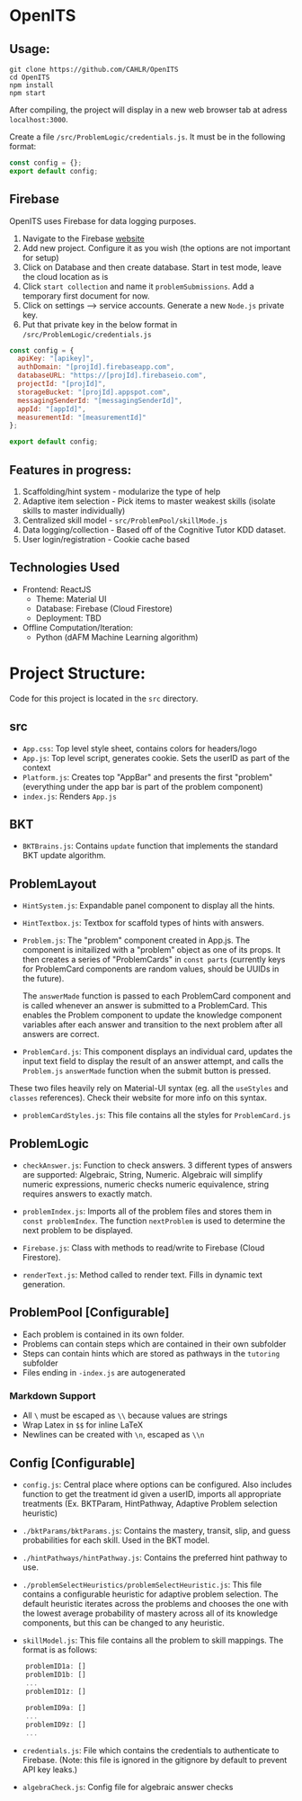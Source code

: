 # OpenITS

## Usage: 
```
git clone https://github.com/CAHLR/OpenITS
cd OpenITS
npm install
npm start
```
After compiling, the project will display in a new web browser tab at adress `localhost:3000`.

Create a file `/src/ProblemLogic/credentials.js`. It must be in the following format:

```javascript
const config = {};
export default config;
```

## Firebase
OpenITS uses Firebase for data logging purposes.
1. Navigate to the Firebase [website](https://console.firebase.google.com/)
2. Add new project. Configure it as you wish (the options are not important for setup)
3. Click on Database and then create database. Start in test mode, leave the cloud location as is
4. Click `start collection` and name it `problemSubmissions`. Add a temporary first document for now.
5. Click on settings --> service accounts. Generate a new `Node.js` private key.
6. Put that private key in the below format in `/src/ProblemLogic/credentials.js`

```javascript
const config = {
  apiKey: "[apikey]",
  authDomain: "[projId].firebaseapp.com",
  databaseURL: "https://[projId].firebaseio.com",
  projectId: "[projId]",
  storageBucket: "[projId].appspot.com",
  messagingSenderId: "[messagingSenderId]",
  appId: "[appId]",
  measurementId: "[measurementId]"
};

export default config;
```

## Features in progress:
1) Scaffolding/hint system - modularize the type of help 
2) Adaptive item selection - Pick items to master weakest skills (isolate skills to master individually)
3) Centralized skill model - `src/ProblemPool/skillMode.js` 
4) Data logging/collection - Based off of the Cognitive Tutor KDD dataset.
5) User login/registration - Cookie cache based

## Technologies Used
* Frontend: ReactJS
	* Theme: Material UI
    * Database: Firebase (Cloud Firestore)
	* Deployment: TBD
* Offline Computation/Iteration:
	* Python (dAFM Machine Learning algorithm)

# Project Structure: 
Code for this project is located in the `src` directory. 

## src

- `App.css`: Top level style sheet, contains colors for headers/logo
- `App.js`: Top level script, generates cookie. Sets the userID as part of the context
- `Platform.js`: Creates top "AppBar" and presents the first "problem" (everything under the app bar is part of the problem component)
- `index.js`: Renders `App.js`

## BKT

- `BKTBrains.js`: Contains `update` function that implements the standard BKT update algorithm.

## ProblemLayout

- `HintSystem.js`: Expandable panel component to display all the hints.

- `HintTextbox.js`: Textbox for scaffold types of hints with answers.

- `Problem.js`: The "problem" component created in App.js. The component is initailized with a "problem" object as one of its props. It then creates a series of "ProblemCards" in `const parts` (currently keys for ProblemCard components are random values, should be UUIDs in the future). 

	The `answerMade` function is passed to each ProblemCard component and is called whenever an answer is submitted to a ProblemCard. This enables the Problem component to update the knowledge component variables after each answer and transition to the next problem after all answers are correct. 
	
- `ProblemCard.js`: This component displays an individual card, updates the input text field to display the result of an answer attempt, and calls the `Problem.js` 	`answerMade` function when the submit button is pressed.  

These two files heavily rely on Material-UI syntax (eg. all the `useStyles` and `classes` references). Check their website for more info on this syntax. 

- `problemCardStyles.js`: This file contains all the styles for `ProblemCard.js`


## ProblemLogic
- `checkAnswer.js`: Function to check answers. 3 different types of answers are supported: Algebraic, String, Numeric. Algebraic will simplify numeric expressions, numeric checks numeric equivalence, string requires answers to exactly match.

- `problemIndex.js`: Imports all of the problem files and stores them in `const problemIndex`. The function `nextProblem` is used to determine the next problem to be displayed. 

- `Firebase.js`: Class with methods to read/write to Firebase (Cloud Firestore).

- `renderText.js`: Method called to render text. Fills in dynamic text generation.


## ProblemPool [Configurable]
- Each problem is contained in its own folder. 
- Problems can contain steps which are contained in their own subfolder
- Steps can contain hints which are stored as pathways in the `tutoring` subfolder
- Files ending in `-index.js` are autogenerated

### Markdown Support
- All `\` must be escaped as `\\` because values are strings
- Wrap Latex in `$$` for inline LaTeX
- Newlines can be created with `\n`, escaped as `\\n`

## Config [Configurable]
- `config.js`: Central place where options can be configured. Also includes function to get the treatment id given a userID, imports all appropriate treatments (Ex. BKTParam, HintPathway, Adaptive Problem selection heuristic)

- `./bktParams/bktParams.js`: Contains the mastery, transit, slip, and guess probabilities for each skill. Used in the BKT model.

- `./hintPathways/hintPathway.js`: Contains the preferred hint pathway to use.

- `./problemSelectHeuristics/problemSelectHeuristic.js`: This file contains a configurable heuristic for adaptive problem selection. The default heuristic iterates across the problems and chooses the one with the lowest average probability of mastery across all of its knowledge components, but this can be changed to any heuristic. 

- `skillModel.js`: This file contains all the problem to skill mappings. The format is as follows:
```javascript
    problemID1a: []
    problemID1b: []
    ...
    problemID1z: []
    
    problemID9a: []
    ...
    problemID9z: []
    ...
```

- `credentials.js`: File which contains the credentials to authenticate to Firebase. (Note: this file is ignored in the gitignore by default to prevent API key leaks.)

- `algebraCheck.js`: Config file for algebraic answer checks